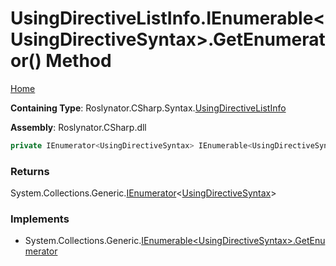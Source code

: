 # UsingDirectiveListInfo\.IEnumerable\<UsingDirectiveSyntax>\.GetEnumerator\(\) Method

[Home](../../../../../README.md)

**Containing Type**: Roslynator\.CSharp\.Syntax\.[UsingDirectiveListInfo](../README.md)

**Assembly**: Roslynator\.CSharp\.dll

```csharp
private IEnumerator<UsingDirectiveSyntax> IEnumerable<UsingDirectiveSyntax>.GetEnumerator()
```

### Returns

System\.Collections\.Generic\.[IEnumerator](https://docs.microsoft.com/en-us/dotnet/api/system.collections.generic.ienumerator-1)\<[UsingDirectiveSyntax](https://docs.microsoft.com/en-us/dotnet/api/microsoft.codeanalysis.csharp.syntax.usingdirectivesyntax)>

### Implements

* System\.Collections\.Generic\.[IEnumerable\<UsingDirectiveSyntax>.GetEnumerator](https://docs.microsoft.com/en-us/dotnet/api/system.collections.generic.ienumerable-1.getenumerator)
